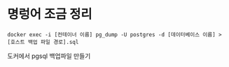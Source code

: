 # 명렁어 조금 정리
```
docker exec -i [컨테이너 이름] pg_dump -U postgres -d [데이터베이스 이름] > [호스트 백업 파일 경로].sql
```
도커에서 pgsql 백업파일 만들기
